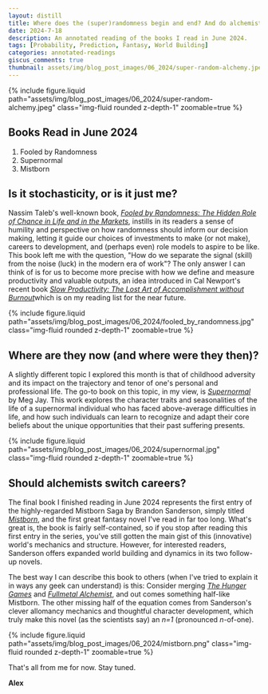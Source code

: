 ```yaml
---
layout: distill
title: Where does the (super)randomness begin and end? And do alchemists have new competition?
date: 2024-7-18
description: An annotated reading of the books I read in June 2024.
tags: [Probability, Prediction, Fantasy, World Building]
categories: annotated-readings
giscus_comments: true
thumbnail: assets/img/blog_post_images/06_2024/super-random-alchemy.jpeg
---
```


<div class="l-page">
  {% include figure.liquid path="assets/img/blog_post_images/06_2024/super-random-alchemy.jpeg" class="img-fluid rounded z-depth-1" zoomable=true %}
</div>

## Books Read in June 2024
1. Fooled by Randomness
2. Supernormal
3. Mistborn

## Is it stochasticity, or is it just me?

Nassim Taleb's well-known book, [*Fooled by Randomness: The Hidden Role of Chance in Life and in the Markets*](https://en.wikipedia.org/wiki/Fooled_by_Randomness), instills in its readers a sense of humility and perspective on how randomness should inform our decision making, letting it guide our choices of investments to make (or not make), careers to development, and (perhaps even) role models to aspire to be like. This book left me with the question, "How do we separate the signal (skill) from the noise (luck) in the modern era of work"? The only answer I can think of is for us to become more precise with how we define and measure productivity and valuable outputs, an idea introduced in Cal Newport's recent book [*​Slow Productivity: The Lost Art of Accomplishment without Burnout​*](https://calnewport.com/my-new-book-slow-productivity/) which is on my reading list for the near future.

<div class="l-body">
  {% include figure.liquid path="assets/img/blog_post_images/06_2024/fooled_by_randomness.jpg" class="img-fluid rounded z-depth-1" zoomable=true %}
</div>

## Where are they now (and where were they then)?

A slightly different topic I explored this month is that of childhood adversity and its impact on the trajectory and tenor of one's personal and professional life. The go-to book on this topic, in my view, is [*Supernormal*](https://megjay.com/supernormal/) by Meg Jay. This work explores the character traits and seasonalities of the life of a supernormal individual who has faced above-average difficulties in life, and how such individuals can learn to recognize and adapt their core beliefs about the unique opportunities that their past suffering presents.

<div class="l-body">
  {% include figure.liquid path="assets/img/blog_post_images/06_2024/supernormal.jpg" class="img-fluid rounded z-depth-1" zoomable=true %}
</div>

## Should alchemists switch careers?

The final book I finished reading in June 2024 represents the first entry of the highly-regarded Mistborn Saga by Brandon Sanderson, simply titled [*Mistborn*](https://www.brandonsanderson.com/the-mistborn-saga-the-original-trilogy/), and the first great fantasy novel I've read in far too long. What's great is, the book is fairly self-contained, so if you stop after reading this first entry in the series, you've still gotten the main gist of this (innovative) world's mechanics and structure. However, for interested readers, Sanderson offers expanded world building and dynamics in its two follow-up novels.

The best way I can describe this book to others (when I've tried to explain it in ways any geek can understand) is this: Consider merging [*The Hunger Games*](https://www.suzannecollinsbooks.com/the_hunger_games_69765.htm) and [*Fullmetal Alchemist*](https://www.viz.com/fullmetal-alchemist), and out comes something half-like Mistborn. The other missing half of the equation comes from Sanderson's clever allomancy mechanics and thoughtful character development, which truly make this novel (as the scientists say) an *n=1* (pronounced *n*-of-one).

<div class="l-body">
  {% include figure.liquid path="assets/img/blog_post_images/06_2024/mistborn.png" class="img-fluid rounded z-depth-1" zoomable=true %}
</div>

That's all from me for now. Stay tuned.

**Alex**